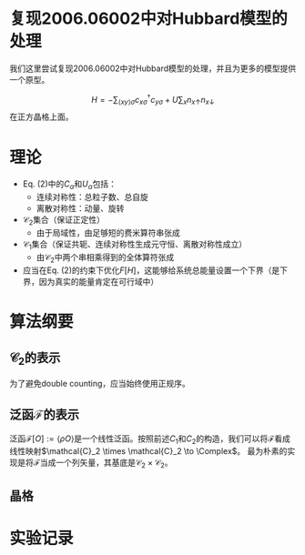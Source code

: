 复现2006.06002中对Hubbard模型的处理
======

我们这里尝试复现2006.06002中对Hubbard模型的处理，并且为更多的模型提供一个原型。

$$
H=-\sum_{\langle x y\rangle \sigma} c_{x \sigma}^{\dagger} c_{y \sigma}+U \sum_{x} n_{x \uparrow} n_{x \downarrow}
$$
在正方晶格上面。

# 理论

- Eq. (2)中的$C_\alpha$和$U_\alpha$包括：
  - 连续对称性：总粒子数、总自旋
  - 离散对称性：动量、旋转
- $\mathcal{C}_2$集合（保证正定性）
  - 由于局域性，由足够短的费米算符串张成
- $\mathcal{C}_1$集合（保证共轭、连续对称性生成元守恒、离散对称性成立）
  - 由$\mathcal{C}_2$中两个串相乘得到的全体算符张成
- 应当在Eq. (2)的约束下优化$F[H]$，这能够给系统总能量设置一个下界（是下界，因为真实的能量肯定在可行域中）

# 算法纲要

## $\mathcal{C}_2$的表示

为了避免double counting，应当始终使用正规序。

## 泛函$\mathcal{F}$的表示

泛函$\mathcal{F}[O] := \langle \rho O \rangle$是一个线性泛函。按照前述$C_1$和$C_2$的构造，我们可以将$\mathcal{F}$看成线性映射$\mathcal{C}_2 \times \mathcal{C}_2 \to \Complex$。
最为朴素的实现是将$\mathcal{F}$当成一个列矢量，其基底是$\mathcal{C}_2 \times \mathcal{C}_2$。

## 晶格



# 实验记录
